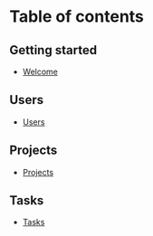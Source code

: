 # Table of contents

## Getting started

* [Welcome](README.md)

## Users

* [Users](users/users.md)

## Projects

* [Projects](projects/projects.md)

## Tasks

* [Tasks](tasks/tasks.md)
